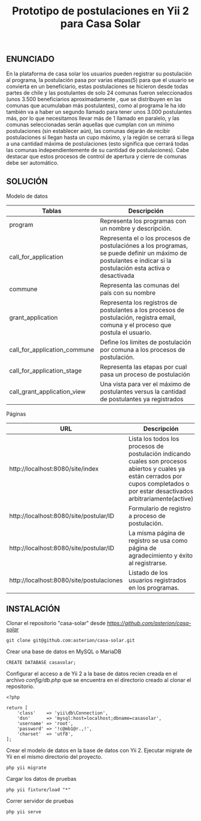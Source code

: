 <p align="center">
    <h1 align="center">Prototipo de postulaciones en Yii 2 para Casa Solar</h1>
    <br>
</p>

ENUNCIADO
---------

En la plataforma de casa solar los usuarios pueden registrar su postulación al programa, la postulación pasa por
varias etapas(5) para que el usuario se convierta en un beneficiario, estas postulaciones se hicieron desde todas
partes de chile y las postulantes de solo 24 comunas fueron seleccionados (unos 3.500 beneficiarios
aproximadamente , que se distribuyen en las comunas que acumulaban más postulantes), como al programa le ha
ido también va a haber un segundo llamado para tener unos 3.000 postulantes más, por lo que necesitamos llevar
más de 1 llamado en paralelo, y las comunas seleccionadas serán aquellas que cumplan con un mínimo
postulaciones (sin establecer aún), las comunas dejarán de recibir postulaciones si llegan hasta un cupo máximo,
y la región se cerrará si llega a una cantidad máxima de postulaciones (esto significa que cerrará todas las
comunas independientemente de su cantidad de postulaciones). Cabe destacar que estos procesos de control de
apertura y cierre de comunas debe ser automático.


SOLUCIÓN
--------

Modelo de datos

| Tablas                       | Descripción |
|------------------------------|-------------|
| program                      |Representa los programas con un nombre y descripción.|
| call_for_application         |Representa el o los procesos de postulaciónes a los programas, se puede definir un máximo de postulantes e indicar si la postulación esta activa o desactivada|
| commune                      |Representa las comunas del país con su nombre|
| grant_application            |Representa los registros de postulantes a los procesos de postulación, registra email, comuna y el proceso que postula el usuario.|
| call_for_application_commune |Define los limites de postulación por comuna a los procesos de postulación.|
| call_for_application_stage   |Representa las etapas por cual pasa un proceso de postulación|
| call_grant_application_view  |Una vista para ver el máximo de postulantes versus la cantidad de postulantes ya registrados|

Páginas

| URL | Descripción |
|-----|-------------|
| http://localhost:8080/site/index | Lista los todos los procesos de postulación indicando cuales son procesos abiertos y cuales ya están cerrados por cupos completados o por estar desactivados arbitrariamente(active) |
| http://localhost:8080/site/postular/ID | Formulario de registro a proceso de postulación. |
| http://localhost:8080/site/postular/ID | La misma página de registro se usa como página de agradecimiento y éxito al registrarse. |
| http://localhost:8080/site/postulaciones | Listado de los usuarios registrados en los programas. |

INSTALACIÓN
-----------

Clonar el repositorio "casa-solar" desde *https://github.com/asterion/casa-solar*

```
git clone git@github.com:asterion/casa-solar.git
```

Crear una base de datos en MySQL o MariaDB

```
CREATE DATABASE casasolar;
```

Configurar el acceso a de Yii 2 a la base de datos recien creada en el archivo
*config/db.php* que se encuentra en el directorio creado al clonar el repositorio.

```
<?php

return [
    'class'    => 'yii\db\Connection',
    'dsn'      => 'mysql:host=localhost;dbname=casasolar',
    'username' => 'root',
    'password' => '!c@mb1@r.,!',
    'charset'  => 'utf8',
];
```

Crear el modelo de datos en la base de datos con Yii 2. Ejecutar migrate de Yii
en el mismo directorio del proyecto.

```
php yii migrate
```

Cargar los datos de pruebas

```
php yii fixture/load "*"
```

Correr servidor de pruebas

```
php yii serve
```
